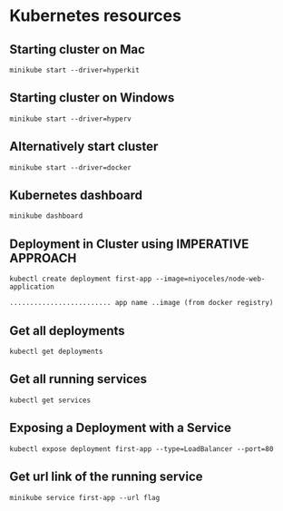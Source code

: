 # Kubernetes resources

## Starting cluster on Mac
```minikube start --driver=hyperkit```

## Starting cluster on Windows
```minikube start --driver=hyperv```

## Alternatively start cluster
```minikube start --driver=docker```

## Kubernetes dashboard
```minikube dashboard```

## Deployment in Cluster using IMPERATIVE APPROACH
```kubectl create deployment first-app --image=niyoceles/node-web-application```

```......................... app name ..image (from docker registry)```
## Get all deployments
```kubectl get deployments```

## Get all running services
```kubectl get services```

## Exposing a Deployment with a Service
```kubectl expose deployment first-app --type=LoadBalancer --port=80```


## Get url link of the running service
```minikube service first-app --url flag```

